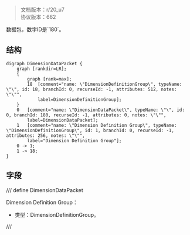 # <!-- md:samp DimensionDataPacket -->

> 文档版本：r/20_u7<br/>协议版本：662

<!-- md:samp DimensionDataPacket -->数据包，数字ID是`180`。

## 结构

```viz
digraph DimensionDataPacket {
	graph [rankdir=LR];
	{
		graph [rank=max];
		18	[comment="name: \"DimensionDefinitionGroup\", typeName: \"\", id: 18, branchId: 0, recurseId: -1, attributes: 512, notes: \"\"",
			label=DimensionDefinitionGroup];
	}
	0	[comment="name: \"DimensionDataPacket\", typeName: \"\", id: 0, branchId: 180, recurseId: -1, attributes: 0, notes: \"\"",
		label=DimensionDataPacket];
	1	[comment="name: \"Dimension Definition Group\", typeName: \"DimensionDefinitionGroup\", id: 1, branchId: 0, recurseId: -1, attributes: 256, notes: \"\"",
		label="Dimension Definition Group"];
	0 -> 1;
	1 -> 18;
}

```

## 字段

/// define
DimensionDataPacket

Dimension Definition Group：[<!-- md:samp DimensionDefinitionGroup -->](refs/protocols/types/dimensiondefinitiongroup.md)

- 类型：DimensionDefinitionGroup。


///
